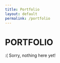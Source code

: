 ```yaml
---
title: Portfolio
layout: default
permalink: /portfolio
---
```

# PORTFOLIO
:( Sorry, nothing here yet! 

